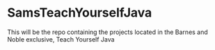# SamsTeachYourselfJava
This will be the repo containing the projects located in the Barnes and Noble exclusive, Teach Yourself Java
